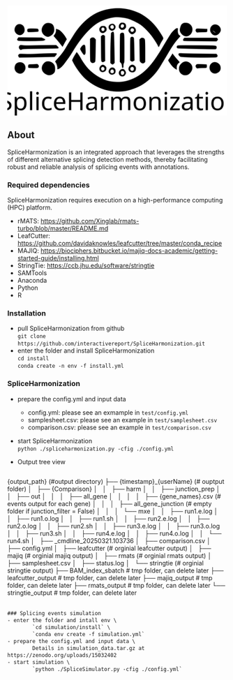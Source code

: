 ![alt text](https://github.com/interactivereport/SpliceHarmonization/blob/main/figures/SpliceHarmonization%20LOGO.svg)

## About
SpliceHarmonization is an integrated approach that leverages the strengths of different alternative splicing detection methods, thereby facilitating robust and reliable analysis of splicing events with annotations.
### Required dependencies
SpliceHarmonization requires execution on a high-performance computing (HPC) platform.
- rMATS: https://github.com/Xinglab/rmats-turbo/blob/master/README.md
- LeafCutter: https://github.com/davidaknowles/leafcutter/tree/master/conda_recipe
- MAJIQ: https://biociphers.bitbucket.io/majiq-docs-academic/getting-started-guide/installing.html
- StringTie: https://ccb.jhu.edu/software/stringtie
- SAMTools
- Anaconda
- Python
- R
  
### Installation 
- pull SpliceHarmonization from github \
        `git clone https://github.com/interactivereport/SpliceHarmonization.git`
- enter the folder and install SpliceHarmonization \
        `cd install` \
        `conda create -n env -f install.yml`

### SpliceHarmonization
- prepare the config.yml and input data 
    - config.yml: please see an exmample in `test/config.yml`
    - samplesheet.csv: please see an example in `test/samplesheet.csv`
    - comparison.csv: please see an example in `test/comparison.csv`
- start SpliceHarmonization \
  `python ./spliceharmonization.py -cfig ./config.yml`

- Output tree view
  ```bash
{output_path} (#output directory)
├── {timestamp}_{userName} (# ouptput folder)
│   ├── {Comparison}
│   │   ├── harm
│   │   ├── junction_prep
│   │   ├── out
│   │   │   ├── all_gene
│   │   │   │   ├── {gene_names}.csv (# events output for each gene)
│   │   │   ├── all_gene_junction (# empty folder if junction_filter = False)
│   │   │   └── mxe
│   │   ├── run1.e.log
│   │   ├── run1.o.log
│   │   ├── run1.sh
│   │   ├── run2.e.log
│   │   ├── run2.o.log
│   │   ├── run2.sh
│   │   ├── run3.e.log
│   │   ├── run3.o.log
│   │   ├── run3.sh
│   │   ├── run4.e.log
│   │   ├── run4.o.log
│   │   └── run4.sh
│   ├── _cmdline_20250321.103736
│   ├── comparison.csv
│   ├── config.yml
│   ├── leafcutter (# orginial leafcutter output)
│   ├── majiq (# orginial majiq output)
│   ├── rmats (# orginial rmats output)
│   ├── samplesheet.csv
│   ├── status.log
│   └── stringtie (# orginial stringtie output)
├── BAM_index_sbatch # tmp folder, can delete later
├── leafcutter_output # tmp folder, can delete later
├── majiq_output # tmp folder, can delete later
├── rmats_output # tmp folder, can delete later
└── stringtie_output # tmp folder, can delete later
```
  
### Splicing events simulation 
- enter the folder and intall env \
        `cd simulation/install` \
        `conda env create -f simulation.yml`
- prepare the config.yml and input data \
        Details in simulation_data.tar.gz at https://zenodo.org/uploads/15032402 
- start simulation \
        `python ./SpliceSimulator.py -cfig ./config.yml`

